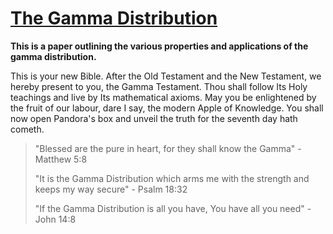 # [The Gamma Distribution](https://github.com/etiennecollin/gamma-distribution/blob/main/LaTeX%20Document/The_gamma_distribution.pdf)

**This is a paper outlining the various properties and applications of the gamma distribution.**

This is your new Bible. After the Old Testament and the New Testament, we hereby present to you, the Gamma Testament. Thou shall follow Its Holy teachings and live by Its mathematical axioms. May you be enlightened by the fruit of our labour, dare I say, the modern Apple of Knowledge. You shall now open Pandora's box and unveil the truth for the seventh day hath cometh.

> "Blessed are the pure in heart, for they shall know the Gamma" - Matthew 5:8
>
> "It is the Gamma Distribution which arms me with the strength and keeps my way secure" - Psalm 18:32
>
> "If the Gamma Distribution is all you have, You have all you need" - John 14:8
